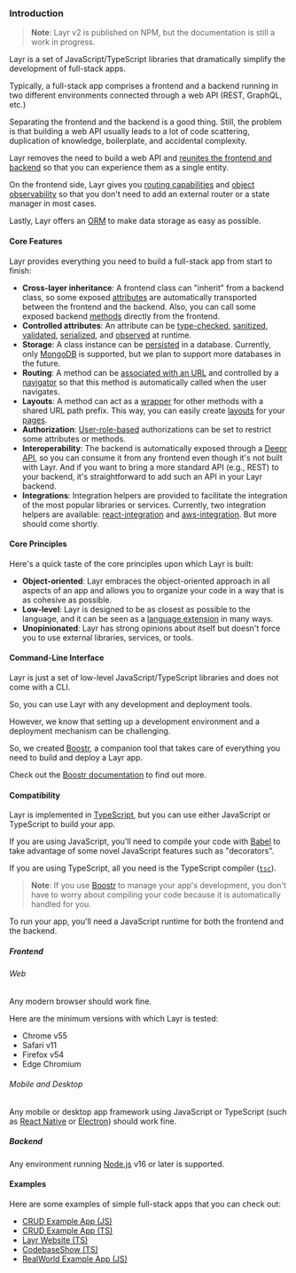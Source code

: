 ### Introduction

> **Note**: Layr v2 is published on NPM, but the documentation is still a work in progress.

Layr is a set of JavaScript/TypeScript libraries that dramatically simplify the development of full-stack apps.

Typically, a full-stack app comprises a frontend and a backend running in two different environments connected through a web API (REST, GraphQL, etc.)

Separating the frontend and the backend is a good thing. Still, the problem is that building a web API usually leads to a lot of code scattering, duplication of knowledge, boilerplate, and accidental complexity.

Layr removes the need to build a web API and [reunites the frontend and backend](https://dev.to/mvila/good-bye-web-apis-2bel) so that you can experience them as a single entity.

On the frontend side, Layr gives you [routing capabilities](https://layrjs.com/docs/v2/reference/routable) and [object observability](https://layrjs.com/docs/v2/reference/observable) so that you don't need to add an external router or a state manager in most cases.

Lastly, Layr offers an [ORM](https://layrjs.com/docs/v2/reference/storable) to make data storage as easy as possible.

#### Core Features

Layr provides everything you need to build a full-stack app from start to finish:

- **Cross-layer inheritance**: A frontend class can "inherit" from a backend class, so some exposed [attributes](https://layrjs.com/docs/v2/reference/attribute) are automatically transported between the frontend and the backend. Also, you can call some exposed backend [methods](https://layrjs.com/docs/v2/reference/method) directly from the frontend.
- **Controlled attributes**: An attribute can be [type-checked](https://layrjs.com/docs/v2/reference/value-type), [sanitized](https://layrjs.com/docs/v2/reference/sanitizer), [validated](https://layrjs.com/docs/v2/reference/validator), [serialized](https://layrjs.com/docs/v2/reference/component#serialization), and [observed](https://layrjs.com/docs/v2/reference/observable) at runtime.
- **Storage**: A class instance can be [persisted](https://layrjs.com/docs/v2/reference/storable) in a database. Currently, only [MongoDB](https://www.mongodb.com/) is supported, but we plan to support more databases in the future.
- **Routing**: A method can be [associated with an URL](https://layrjs.com/docs/v2/reference/routable) and controlled by a [navigator](https://layrjs.com/docs/v2/reference/navigator) so that this method is automatically called when the user navigates.
- **Layouts**: A method can act as a [wrapper](https://layrjs.com/docs/v2/reference/wrapper) for other methods with a shared URL path prefix. This way, you can easily create [layouts](https://layrjs.com/docs/v2/reference/react-integration#layout-decorator) for your [pages](https://layrjs.com/docs/v2/reference/react-integration#page-decorator).
- **Authorization**: [User-role-based](https://layrjs.com/docs/v2/reference/with-roles) authorizations can be set to restrict some attributes or methods.
- **Interoperability**: The backend is automatically exposed through a [Deepr API](https://deepr.io), so you can consume it from any frontend even though it's not built with Layr. And if you want to bring a more standard API (e.g., REST) to your backend, it's straightforward to add such an API in your Layr backend.
- **Integrations**: Integration helpers are provided to facilitate the integration of the most popular libraries or services. Currently, two integration helpers are available: [react-integration](https://layrjs.com/docs/v2/reference/react-integration) and [aws-integration](https://layrjs.com/docs/v2/reference/aws-integration). But more should come shortly.

#### Core Principles

Here's a quick taste of the core principles upon which Layr is built:

- **Object-oriented**: Layr embraces the object-oriented approach in all aspects of an app and allows you to organize your code in a way that is as cohesive as possible.
- **Low-level**: Layr is designed to be as closest as possible to the language, and it can be seen as a [language extension](https://layrjs.com/blog/articles/Getting-the-Right-Level-of-Generalization-7xpk37) in many ways.
- **Unopinionated**: Layr has strong opinions about itself but doesn't force you to use external libraries, services, or tools.

#### Command-Line Interface

Layr is just a set of low-level JavaScript/TypeScript libraries and does not come with a CLI.

So, you can use Layr with any development and deployment tools.

However, we know that setting up a development environment and a deployment mechanism can be challenging.

So, we created [Boostr](https://boostr.dev), a companion tool that takes care of everything you need to build and deploy a Layr app.

Check out the [Boostr documentation](https://boostr.dev/docs) to find out more.

#### Compatibility

Layr is implemented in [TypeScript](https://www.typescriptlang.org/), but you can use either JavaScript or TypeScript to build your app.

If you are using JavaScript, you'll need to compile your code with [Babel](https://babeljs.io/) to take advantage of some novel JavaScript features such as "decorators".

If you are using TypeScript, all you need is the TypeScript compiler ([`tsc`](https://www.typescriptlang.org/docs/handbook/compiler-options.html)).

> **Note**: If you use [Boostr](https://boostr.dev) to manage your app's development, you don't have to worry about compiling your code because it is automatically handled for you.

To run your app, you'll need a JavaScript runtime for both the frontend and the backend.

##### Frontend

###### Web

Any modern browser should work fine.

Here are the minimum versions with which Layr is tested:

- Chrome v55
- Safari v11
- Firefox v54
- Edge Chromium

###### Mobile and Desktop

Any mobile or desktop app framework using JavaScript or TypeScript (such as [React Native](https://reactnative.dev/) or [Electron](https://www.electronjs.org/)) should work fine.

##### Backend

Any environment running [Node.js](https://nodejs.org/) v16 or later is supported.

#### Examples

Here are some examples of simple full-stack apps that you can check out:

- [CRUD Example App (JS)](https://github.com/layrjs/crud-example-app-js-boostr)
- [CRUD Example App (TS)](https://github.com/layrjs/crud-example-app-ts-boostr)
- [Layr Website (TS)](https://github.com/layrjs/layr/tree/master/website)
- [CodebaseShow (TS)](https://github.com/codebaseshow/codebaseshow)
- [RealWorld Example App (JS)](https://github.com/layrjs/react-layr-realworld-example-app)
